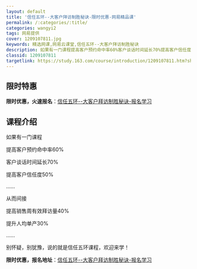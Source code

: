 ```yaml
---
layout: default
title: '信任五环--大客户拜访制胜秘诀-限时优惠-网易精品课'
permalink: /:categories/:title/
categories: wangyi2
tags: 网易提供
cover: 1209107811.jpg
keywords: 精选网课,网易云课堂,信任五环--大客户拜访制胜秘诀
description: 如果有一门课程提高客户预约命中率60%客户谈话时间延长70%提高客户信任度50%……从而间接提高销售周有效拜访量40%提
classid: 1209107811
targetlink: https://study.163.com/course/introduction/1209107811.htm?share=1&shareId=1025206652&utm_campaign=share&utm_medium=iphoneShare&utm_source=&utm_u=1025206652
---
```


## 限时特惠

**限时优惠，火速报名**：[信任五环--大客户拜访制胜秘诀-报名学习](https://study.163.com/course/introduction/1209107811.htm?share=1&shareId=1025206652&utm_campaign=share&utm_medium=iphoneShare&utm_source=&utm_u=1025206652)

## 课程介绍

如果有一门课程

提高客户预约命中率60%

客户谈话时间延长70%

提高客户信任度50%

……

从而间接

提高销售周有效拜访量40%

提升人均单产30%

……

别怀疑，别犹豫，说的就是信任五环课程，欢迎来学！

**限时优惠，报名地址**：[信任五环--大客户拜访制胜秘诀-报名学习](https://study.163.com/course/introduction/1209107811.htm?share=1&shareId=1025206652&utm_campaign=share&utm_medium=iphoneShare&utm_source=&utm_u=1025206652)

